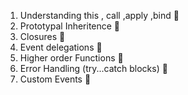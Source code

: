 1.  Understanding this , call ,apply ,bind 🔎
2.  Prototypal Inheritence 🔎
3.  Closures 🔎
4.  Event delegations 🔎
5.  Higher order Functions 🔎
6.  Error Handling (try...catch blocks) 🔎
7.  Custom Events 🔎
